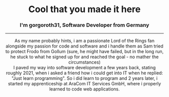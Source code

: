 <h1 style="text-align: center">Cool that you made it here</h1>
<h3 style="text-align: center">I'm gorgoroth31, Software Developer from Germany</h3>
<hr/>
<p style="text-align: center">
  As my name probably hints, i am a passionate Lord of the Rings fan alongside my passion for code and software and i handle them as Sam tried to protect Frodo from Gollum (sure, he might have failed, but in the long run, he stuck to what he signed up for and reached the goal - no mather the circumstances)
  <br/>
  I paved my way into software development a few years back, stating roughly 2021, when i asked a friend how i could get into IT when he replied: "Just learn programming". So i did learn to program and 2 years later, i started my apprenticeship at AraCom IT Services GmbH, where i properly learned to code web applications.
  <br/>
  
</p>
